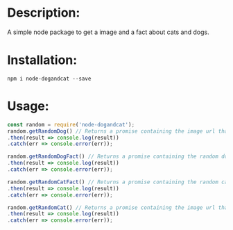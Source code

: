 # Description:
A simple node package to get a image and a fact about cats and dogs.

# Installation:
```npm i node-dogandcat --save```

# Usage:
 
```javascript
const random = require('node-dogandcat');
random.getRandomDog() // Returns a promise containing the image url that you can resolve.
.then(result => console.log(result))
.catch(err => console.error(err));

random.getRandomDogFact() // Returns a promise containing the random dog fact that you can resolve. You can also specify the amount to get as a function argument, but the default is 1, if the amount is more than 1, it will return an array.
.then(result => console.log(result))
.catch(err => console.error(err));

random.getRandomCatFact() // Returns a promise containing the random cat fact that you can resolve. You can also specify the amount to get as a function argument, but the default is 1, if the amount is more than 1, it will return an array.
.then(result => console.log(result))
.catch(err => console.error(err));

random.getRandomCat() // Returns a promise containing the image url that you can resolve.
.then(result => console.log(result))
.catch(err => console.error(err)); 
```
